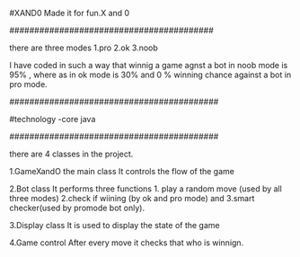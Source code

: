 #XAND0
Made it for fun.X and 0

#########################################


there are three modes
1.pro
2.ok
3.noob

I have coded in such a way that winnig a game agnst a bot in noob mode is 95% , where as in ok mode is 30% and 0 % winning chance against a bot in pro mode.


##########################################


#technology
-core java


##########################################


there are 4 classes in the project.

1.GameXandO the main class 
      It controls the flow of the game
      
2.Bot class
      It performs three functions 1. play a random move (used by all three modes) 2.check if wiining (by ok and pro mode) and 3.smart checker(used by promode bot only).
      
3.Display class
      It is used to display the state of the game
      
4.Game control
      After every move it checks that who is winnign.


